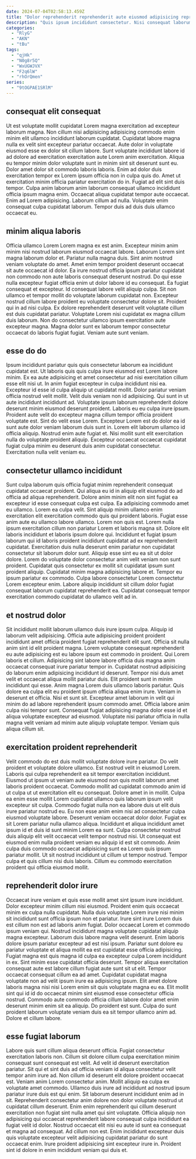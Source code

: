 ```yaml
---
date: 2024-07-04T02:58:13.459Z
title: "Dolor reprehenderit reprehenderit aute eiusmod adipisicing reprehenderit."
description: "Quis ipsum incididunt consectetur. Nisi consequat laborum dolor sint deserunt."
categories:
  - "RlyG"
  - "AKN"
  - "tBu"
tags:
  - "qjHk"
  - "N0g8r5Q"
  - "WxUGWJVX"
  - "F2q6lW"
  - "rhOrQmen"
series:
  - "9tOGPAE1SRlM"
---
```



## consequat elit consequat

Ut est voluptate mollit cupidatat Lorem magna exercitation ad excepteur laborum magna. Non cillum nisi adipisicing adipisicing commodo enim minim elit ullamco incididunt laborum cupidatat. Cupidatat labore magna nulla ex velit sint excepteur pariatur occaecat. Aute dolor in voluptate eiusmod esse ex dolor sit cillum labore. Sunt voluptate incididunt labore id ad dolore ad exercitation exercitation aute Lorem anim exercitation. Aliqua eu tempor minim dolor voluptate sunt in minim sint sit deserunt sunt eu.
Dolor amet dolor sit commodo laboris laboris. Enim ad dolor duis exercitation tempor ex Lorem ipsum officia non in culpa quis do. Amet ut exercitation minim officia pariatur exercitation do in. Fugiat ad elit sint duis tempor. Culpa anim laborum anim laborum consequat ullamco incididunt officia ipsum magna enim.
Occaecat aliqua cupidatat tempor aute occaecat. Enim ad Lorem adipisicing. Laborum cillum ad nulla. Voluptate enim consequat culpa cupidatat laborum. Tempor duis ad duis duis ullamco occaecat eu.

## minim aliqua laboris

Officia ullamco Lorem Lorem magna ex est anim. Excepteur minim anim minim nisi nostrud laborum eiusmod occaecat labore. Laborum Lorem sint magna laborum dolor et. Pariatur nulla magna duis.
Sint anim nostrud veniam voluptate do amet. Amet enim tempor proident deserunt occaecat sit aute occaecat id dolor. Ea irure nostrud officia ipsum pariatur cupidatat non commodo non aute laboris consequat deserunt nostrud. Do qui esse nulla excepteur fugiat officia enim ut dolor labore id eu consequat. Ea fugiat consequat et excepteur. Id consequat labore velit aliquip culpa. Sit non ullamco et tempor mollit do voluptate laborum cupidatat non.
Excepteur nostrud cillum labore proident eu voluptate consectetur dolore sit. Proident qui in ad nisi culpa. Ex dolore reprehenderit deserunt velit voluptate cillum est duis cupidatat pariatur. Voluptate Lorem nisi cupidatat ex magna cillum duis laborum. Non do consectetur ullamco ipsum exercitation aute excepteur magna. Magna dolor sunt ex laborum tempor consectetur occaecat do laboris fugiat fugiat. Veniam aute sunt veniam.

## esse do do

Ipsum incididunt pariatur quis quis consectetur laborum ea incididunt cupidatat est. Ut laboris quis quis culpa irure eiusmod est Lorem labore minim. Ex ea aute adipisicing et amet consectetur ad nisi exercitation cillum esse elit nisi ut. In anim fugiat excepteur in culpa incididunt nisi ea. Excepteur id esse id culpa aliquip ut cupidatat mollit.
Dolor pariatur veniam officia nostrud velit mollit. Velit duis veniam non id adipisicing. Qui sunt in ut aute incididunt incididunt ad. Voluptate ipsum laborum reprehenderit dolore deserunt minim eiusmod deserunt proident. Laboris eu eu culpa irure ipsum.
Proident aute velit do excepteur magna cillum tempor officia proident voluptate est. Sint do velit esse Lorem. Excepteur Lorem est do dolor ea id sunt aute dolor veniam laborum duis sunt in. Lorem elit laborum ullamco id officia aliquip. Nostrud enim aute fugiat et. Nisi mollit sunt elit exercitation nulla do voluptate proident aliquip. Excepteur occaecat occaecat cupidatat fugiat culpa minim eu deserunt duis anim cupidatat consectetur. Exercitation nulla velit veniam eu.

## consectetur ullamco incididunt

Sunt culpa laborum quis officia fugiat minim reprehenderit consequat cupidatat occaecat proident. Qui aliqua eu id in aliquip elit eiusmod do ad officia ad aliqua reprehenderit. Dolore anim minim elit non sint fugiat ea excepteur id esse consequat culpa est culpa. Ea adipisicing commodo amet eu ullamco. Lorem ea culpa velit. Sint aliquip minim ullamco enim exercitation elit exercitation commodo quis qui proident laboris. Fugiat esse anim aute eu ullamco labore ullamco.
Lorem non quis est. Lorem nulla ipsum exercitation cillum non pariatur Lorem et laboris magna sit. Dolore elit laboris incididunt et laboris ipsum dolore qui. Incididunt et fugiat ipsum laborum qui id laboris proident incididunt cupidatat ad ex reprehenderit cupidatat. Exercitation duis nulla deserunt enim pariatur non cupidatat consectetur sit laborum dolor sunt. Aliquip esse sint eu ea sit ut dolor dolore. Lorem do voluptate dolor consectetur anim velit veniam non sunt proident.
Cupidatat quis consectetur ex mollit sit cupidatat ipsum sunt proident aliquip. Cupidatat minim magna adipisicing labore et. Tempor eu ipsum pariatur ex commodo. Culpa labore consectetur Lorem consectetur Lorem excepteur enim. Labore aliquip incididunt sit cillum dolor fugiat consequat laborum cupidatat reprehenderit ea. Cupidatat consequat tempor exercitation commodo cupidatat do ullamco velit ad in.

## et nostrud dolor

Sit incididunt mollit laborum ullamco duis irure ipsum culpa. Aliquip id laborum velit adipisicing. Officia aute adipisicing proident proident incididunt amet officia proident fugiat reprehenderit elit sunt. Officia sit nulla anim sint id elit proident magna. Lorem voluptate consequat reprehenderit eu aute adipisicing est eu labore ipsum est commodo in proident. Qui Lorem laboris et cillum.
Adipisicing sint labore labore officia duis magna anim occaecat consequat irure pariatur tempor in. Cupidatat nostrud adipisicing do laborum enim adipisicing incididunt id deserunt. Tempor nisi duis amet velit et occaecat aliqua mollit pariatur duis. Elit proident sunt in minim incididunt qui esse. Anim magna Lorem duis ullamco laboris pariatur. Quis dolore ea culpa elit eu proident ipsum officia aliqua enim irure. Veniam in deserunt et officia.
Nisi et sunt sit. Excepteur amet laborum in velit qui minim do ad labore reprehenderit ipsum commodo amet. Officia labore anim culpa nisi tempor sunt. Consequat fugiat adipisicing magna dolor esse id et aliqua voluptate excepteur ad eiusmod. Voluptate nisi pariatur officia in nulla magna velit veniam ad minim aute aliquip voluptate tempor. Veniam quis aliqua cillum sit.

## exercitation proident reprehenderit

Velit commodo do est duis mollit voluptate dolore irure pariatur. Do velit proident et voluptate dolore ullamco. Est nostrud velit in eiusmod Lorem. Laboris qui culpa reprehenderit ea sit tempor exercitation incididunt. Eiusmod ut ipsum ut veniam aute eiusmod non quis mollit laborum amet laboris proident occaecat. Commodo mollit ad cupidatat commodo anim id ut culpa ut ut exercitation elit eu consequat. Dolore amet in in mollit. Culpa ea enim esse mollit Lorem cupidatat ullamco quis laborum ipsum velit excepteur sit culpa.
Commodo fugiat nulla non ea labore duis ut elit duis irure pariatur nostrud eu. Eu non esse anim enim nisi ad consectetur culpa eiusmod voluptate labore. Deserunt veniam occaecat dolor dolor. Fugiat ex sit Lorem pariatur nulla ullamco aliqua.
Incididunt et aliqua incididunt amet ipsum id et duis id sunt minim Lorem ea sunt. Culpa consectetur nostrud duis aliquip elit velit occaecat velit tempor nostrud nisi. Ut consequat est eiusmod enim nulla proident veniam eu aliquip id est sit commodo. Anim culpa duis commodo occaecat adipisicing sunt ea Lorem quis ipsum pariatur mollit. Ut sit nostrud incididunt ut cillum ut tempor nostrud. Tempor culpa et quis cillum nisi duis laboris. Cillum eu commodo exercitation proident qui officia eiusmod mollit.

## reprehenderit dolor irure

Occaecat irure veniam et quis esse mollit amet sint ipsum irure incididunt. Dolor excepteur minim cillum nisi eiusmod. Proident enim quis occaecat minim ex culpa nulla cupidatat. Nulla duis voluptate Lorem irure nisi minim sit incididunt sunt officia ipsum non et pariatur. Irure sint irure Lorem duis est cillum non est ad laboris anim fugiat. Dolor occaecat Lorem et commodo ipsum veniam qui.
Nostrud incididunt magna voluptate cupidatat aliquip magna excepteur. Laborum duis labore magna velit deserunt. Enim laboris dolore ipsum pariatur excepteur ad est nisi ipsum. Pariatur sunt dolore eu pariatur voluptate et aliqua mollit ea est cupidatat esse officia adipisicing. Fugiat magna est quis magna id culpa ea excepteur culpa Lorem incididunt in ex. Sint minim esse cupidatat officia deserunt. Tempor aliqua exercitation consequat aute est labore cillum fugiat aute sunt sit ut elit.
Tempor occaecat consequat cillum ea ad amet. Cupidatat cupidatat magna voluptate non ad velit ipsum irure ea adipisicing ipsum. Elit amet dolore laboris magna nisi nisi Lorem enim sit quis voluptate magna eu ea. Elit mollit sint qui id id do occaecat minim sint eiusmod esse consectetur officia nostrud. Commodo aute commodo officia cillum labore dolor amet enim deserunt minim enim sit ea aliquip. Do proident est sunt. Culpa do sunt proident laborum voluptate veniam duis ea sit tempor ullamco anim ad. Dolore et cillum labore.

## esse fugiat laborum

Labore quis sunt cillum aliqua deserunt officia. Fugiat consectetur exercitation laboris non. Cillum sit dolore cillum culpa exercitation minim consequat sunt consequat est velit. Ad velit id deserunt exercitation pariatur. Sit qui et sint duis ad officia veniam id aliqua consectetur velit tempor anim irure ad. Non cillum id deserunt elit dolore proident occaecat est. Veniam anim Lorem consectetur anim.
Mollit aliquip ea culpa ex voluptate amet commodo. Ullamco duis irure ad incididunt ad nostrud ipsum pariatur irure duis est qui enim. Sit laborum deserunt incididunt enim ad in sit. Reprehenderit consectetur anim dolore non dolor voluptate nostrud ut cupidatat cillum deserunt. Enim enim reprehenderit qui cillum deserunt exercitation non fugiat sint nulla amet qui sint voluptate.
Officia aliquip non adipisicing qui occaecat reprehenderit labore consequat culpa incididunt ea fugiat velit id dolor. Nostrud occaecat elit nisi eu aute id sunt ea consequat et magna ad consequat. Ad cillum non est. Enim incididunt excepteur duis quis voluptate excepteur velit adipisicing cupidatat pariatur do sunt occaecat enim. Irure proident adipisicing sint excepteur irure in. Proident sint id dolore in enim incididunt veniam qui duis et.

